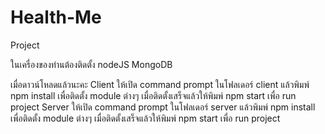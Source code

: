 # Health-Me
Project

ในเครื่องของท่านต้องติดตั้ง
nodeJS
MongoDB

เมื่อดาวน์โหลดแล้วนะคะ
Client
ให้เปิด command prompt ในโฟลเดอร์ client แล้วพิมพ์ npm install เพื่อติดตั้ง module ต่างๆ
เมื่อติดตั้งเสร็จแล้วให้พิมพ์ npm start เพื่อ run project
Server
ให้เปิด command prompt ในโฟลเดอร์ server แล้วพิมพ์ npm install เพื่อติดตั้ง module ต่างๆ
เมื่อติดตั้งเสร็จแล้วให้พิมพ์ npm start เพื่อ run project
